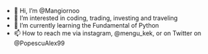 - 👋 Hi, I’m @Mangiornoo
- 👀 I’m interested in coding, trading, investing and traveling
- 🌱 I’m currently learning the Fundamental of Python
- 📫 How to reach me via instagram, @mengu_kek, or on Twitter on @PopescuAlex99

<!---
Mangiornoo/Mangiornoo is a ✨ special ✨ repository because its `README.md` (this file) appears on your GitHub profile.
You can click the Preview link to take a look at your changes.
--->
